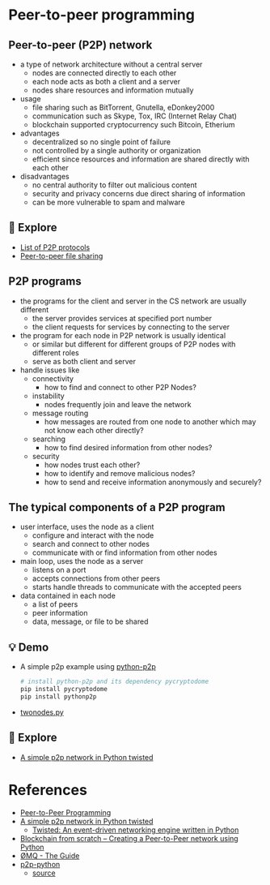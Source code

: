 # Peer-to-peer programming

Peer-to-peer (P2P) network
---
- a type of network architecture without a central server
  - nodes are connected directly to each other 
  - each node acts as both a client and a server
  - nodes share resources and information mutually
- usage
  - file sharing such as BitTorrent, Gnutella, eDonkey2000
  - communication such as Skype, Tox, IRC (Internet Relay Chat)
  - blockchain supported cryptocurrency such Bitcoin, Etherium
- advantages
  - decentralized so no single point of failure
  - not controlled by a single authority or organization
  - efficient since resources and information are shared directly with each other
- disadvantages
  - no central authority to filter out malicious content
  - security and privacy concerns due direct sharing of information
  - can be more vulnerable to spam and malware


🔭 Explore
---
- [List of P2P protocols](https://en.wikipedia.org/wiki/List_of_P2P_protocols)
- [Peer-to-peer file sharing](https://en.wikipedia.org/wiki/Peer-to-peer_file_sharing)


P2P programs
---
- the programs for the client and server in the CS network are usually different
  - the server provides services at specified port number
  - the client requests for services by connecting to the server
- the program for each node in P2P network is usually identical
  - or similar but different for different groups of P2P nodes with different roles
  - serve as both client and server
- handle issues like
  - connectivity
    - how to find and connect to other P2P Nodes?
  - instability
    - nodes frequently join and leave the network
  - message routing
    - how messages are routed from one node to another which may not know each other directly?
  - searching
    - how to find desired information from other nodes?
  - security
    - how nodes trust each other?
    - how to identify and remove malicious nodes?
    - how to send and receive information anonymously and securely?


The typical components of a P2P program
---
- user interface, uses the node as a client
  - configure and interact with the node
  - search and connect to other nodes
  - communicate with or find information from other nodes
- main loop, uses the node as a server
  - listens on a port 
  - accepts connections from other peers
  - starts handle threads to communicate with the accepted peers
- data contained in each node
  - a list of peers
  - peer information
  - data, message, or file to be shared


💡 Demo
---
- A simple p2p example using [python-p2p](https://github.com/GianisTsol/python-p2p)
  ```bash
  # install python-p2p and its dependency pycryptodome
  pip install pycryptodome
  pip install pythonp2p
  ```
- [twonodes.py](./p2p/twonodes.py)


🔭 Explore
---
- [A simple p2p network in Python twisted](https://benediktkr.github.io/dev/2016/02/04/p2p-with-twisted.html)



# References
- [Peer-to-Peer Programming](https://cs.berry.edu/~nhamid/p2p/)
- [A simple p2p network in Python twisted](https://benediktkr.github.io/dev/2016/02/04/p2p-with-twisted.html)
  - [Twisted: An event-driven networking engine written in Python](https://twisted.org/)
- [Blockchain from scratch – Creating a Peer-to-Peer network using Python](https://laconicml.com/create-blockchain-scratch-network-python/)
- [ØMQ - The Guide](https://zguide.zeromq.org/)
- [p2p-python](https://pypi.org/project/p2p-python/)
  - [source](https://github.com/GianisTsol/python-p2p)